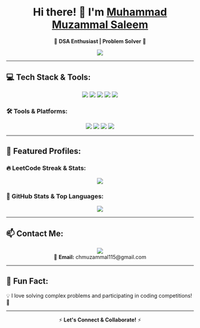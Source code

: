 <h1 align="center">Hi there! 👋 I'm <a href="https://github.com/Muzammal-Saleem">Muhammad Muzammal Saleem</a></h1>

<p align="center">
  🚀 <strong>DSA Enthusiast | Problem Solver</strong> 🚀  
</p>

<p align="center">
  <img src="https://readme-typing-svg.herokuapp.com?font=Fira+Code&weight=600&pause=1000&color=FFA116&width=500&lines=Passionate+about+Data+Structures+%26+Algorithms;Always+learning+and+improving!">
</p>

---

## 💻 Tech Stack & Tools:
<p align="center">
  <img src="https://img.shields.io/badge/C-%2300599C.svg?style=for-the-badge&logo=c&logoColor=white">
  <img src="https://img.shields.io/badge/C++-%2300599C.svg?style=for-the-badge&logo=c%2B%2B&logoColor=white">
  <img src="https://img.shields.io/badge/Java-%23ED8B00.svg?style=for-the-badge&logo=java&logoColor=white">
  <img src="https://img.shields.io/badge/HTML5-%23E34F26.svg?style=for-the-badge&logo=html5&logoColor=white">
  <img src="https://img.shields.io/badge/CSS3-%231572B6.svg?style=for-the-badge&logo=css3&logoColor=white">
</p>

### 🛠 Tools & Platforms:
<p align="center">
  <img src="https://img.shields.io/badge/GitHub-%23181717.svg?style=for-the-badge&logo=github&logoColor=white">
  <img src="https://img.shields.io/badge/VS%20Code-%23007ACC.svg?style=for-the-badge&logo=visual-studio-code&logoColor=white">
  <img src="https://img.shields.io/badge/IntelliJ%20IDEA-%23000000.svg?style=for-the-badge&logo=intellij-idea&logoColor=white">
  <img src="https://img.shields.io/badge/LeetCode-%23FFA116.svg?style=for-the-badge&logo=leetcode&logoColor=white">
</p>

---

## 📌 Featured Profiles:
### 🔥 LeetCode Streak & Stats:
<p align="center">
  <a href="https://leetcode.com/u/Muzammal-Saleem/">
    <img src="https://leetcard.jacoblin.cool/Muzammal-Saleem?theme=dark&font=Fira+Code&ext=contest&animation=true">
  </a>
</p>

### 🌟 GitHub Stats & Top Languages:
<p align="center">
  <img src="https://github-readme-stats.vercel.app/api/top-langs/?username=Muzammal-Saleem&layout=compact&theme=dark">
</p>

---

## 📫 Contact Me:
<p align="center">
  <a href="https://www.linkedin.com/in/muhammad-muzammal-saleem-9052a72ab/">
    <img src="https://img.shields.io/badge/LinkedIn-%230A66C2.svg?style=for-the-badge&logo=linkedin&logoColor=white">
  </a>
  <br>
  📩 <strong>Email:</strong> chmuzammal115@gmail.com  
</p>

---

## 🎉 Fun Fact:
💡 I love solving complex problems and participating in coding competitions! 🚀  

---

<p align="center">
  ⚡ <strong>Let's Connect & Collaborate!</strong> ⚡  
</p>
